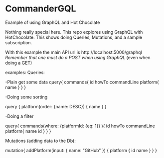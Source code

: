 # CommanderGQL
Example of using GraphQL and Hot Chocolate 

Nothing really special here. This repo explores using GraphQL with HotChocolate.
  This shows doing Queries, Mutations, and a sample subscription.
  
With this example the main API url is http://localhost:5000/graphql *Remember that one must do a POST when using GraphQL* (even when doing a GET)

examples:
  Queries:
  
  -Plain get some data
  query{
  commands{
    id
    howTo
    commandLine
    platform{
      name
    }
  }
}

-Doing some sorting

query {
  platform(order: {name: DESC})
  {
    name
  }
}

-Doing a filter

query{
  commands(where: {platformId: {eq: 1}} ){
    id
    howTo
    commandLine
    platform{
      name
      id
    }
  }
}


Mutations (adding data to the Db):

mutation{
  addPlatform(input:
  { name: "GitHub"
  })
  {
    platform
    {
      id
      name
    }
  }
}



    
